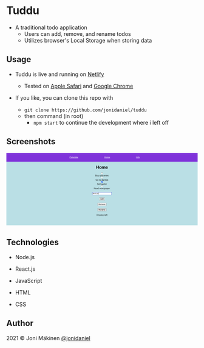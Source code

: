 # Tuddu

- A traditional todo application
  - Users can add, remove, and rename todos
  - Utilizes browser's Local Storage when storing data

## Usage

- Tuddu is live and running on [Netlify](https://tuddu.netlify.app/)

  - Tested on [Apple Safari](https://www.apple.com/safari/) and [Google Chrome](https://www.google.com/chrome/)

- If you like, you can clone this repo with
  - `git clone https://github.com/jonidaniel/tuddu`
  - then command (in root)
    - `npm start` to continue the development where i left off

## Screenshots

![](screenshots/home-page.png?raw=true)

## Technologies

- Node.js

- React.js

- JavaScript

- HTML

- CSS

## Author

2021 © Joni Mäkinen [@jonidaniel](https://github.com/jonidaniel)

